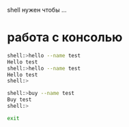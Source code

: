 shell нужен чтобы ...

# работа с консолью 

```sh
shell:>hello --name test
Hello test
shell:>hello --name test
Hello test
shell:>

shell:>buy --name test
Buy test
shell:>

exit
```